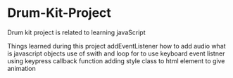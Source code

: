 # Drum-Kit-Project
Drum kit project is related to learning javaScript

Things learned during this project
  addEventListener
  how to add audio
  what is javascript objects
  use of swith and loop
  for to use keyboard event listner using keypress
  callback function
  adding style class to html element to give animation
